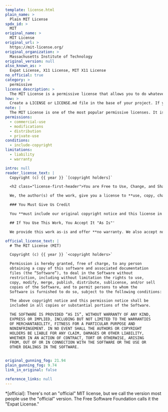 ```yaml
---
template: license.html
plain_name: >
  Plain MIT License
spdx_id: >
  MIT
original_name: >
  MIT License
original_url: >
  https://mit-license.org/
original_organization: >
  Massachusetts Institute of Technology
original_version: null
also_known_as: >
  Expat License, X11 License, MIT X11 License
no_official: true
category: >
  permissive
license_description: >
  The MIT License is a permissive license that allows you to do whatever you want with the work <strong>as long as you include the original copyright and license notice</strong> in any copy of the software/source.
how: >
  Create a LICENSE or LICENSE.md file in the base of your project. If your project is on Github or another platform that uses markdown, copy the <a class="how_link" href=#markdown>markdown version</a> using the copy icon. Otherwise, use the <a class="how_link" href="#plaintext">plaintext version</a>.
note: |
  The MIT License is one of the most popular permissive licenses. It is a simple, clear license that allows you to do almost anything with a work as long as you give credit to the original author.
permissions:
  - commercial-use
  - modifications
  - distribution
  - private-use
conditions:
  - include-copyright
limitations:
  - liability
  - warranty

intro: null
reader_license_text: |
  Copyright (c) {{ year }} `[copyright holders]`

  <h2 class="license-first-header">You are Free to Use, Change, and Share This Work</h2>

  We, the author(s) of the work, give you a license to **use, copy, change, and share the work and all related materials for free.** You can also sell or license the work under different terms. You agree to these terms by using, copying, or sharing the work. Everyone who gets a copy of this work may use the work under these terms.

  ### You Must Give Us Credit

  You **must include our original copyright notice and this license in all copies or substantial portions of this work.**

  ## If You Use This Work, You Accept It "As Is"'

  We provide this work as-is and offer **no warranty. We also accept no liability** for any damages or claims that result from your use of this work.

official_license_text: |
  # The MIT License (MIT)

  Copyright (c) {{ year }} `<copyright holders>`

  Permission is hereby granted, free of charge, to any person
  obtaining a copy of this software and associated documentation
  files (the “Software”), to deal in the Software without
  restriction, including without limitation the rights to use,
  copy, modify, merge, publish, distribute, sublicense, and/or sell
  copies of the Software, and to permit persons to whom the
  Software is furnished to do so, subject to the following conditions:

  The above copyright notice and this permission notice shall be
  included in all copies or substantial portions of the Software.

  THE SOFTWARE IS PROVIDED “AS IS”, WITHOUT WARRANTY OF ANY KIND,
  EXPRESS OR IMPLIED, INCLUDING BUT NOT LIMITED TO THE WARRANTIES
  OF MERCHANTABILITY, FITNESS FOR A PARTICULAR PURPOSE AND
  NONINFRINGEMENT. IN NO EVENT SHALL THE AUTHORS OR COPYRIGHT
  HOLDERS BE LIABLE FOR ANY CLAIM, DAMAGES OR OTHER LIABILITY,
  WHETHER IN AN ACTION OF CONTRACT, TORT OR OTHERWISE, ARISING
  FROM, OUT OF OR IN CONNECTION WITH THE SOFTWARE OR THE USE OR
  OTHER DEALINGS IN THE SOFTWARE.


original_gunning_fog: 21.94
plain_gunning_fog: 9.74
link_in_original: false

reference_links: null
---
```


*[official]: There's not an "official" MIT license, but we call the version most people use the "official" version. The Free Software Foundation calls it the "Expat License."
